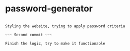 # password-generator

~~~ First commit ~~~

Styling the website, trying to apply password criteria 

~~~ Second commit ~~~

Finish the logic, try to make it functionable